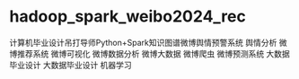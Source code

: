 # hadoop_spark_weibo2024_rec
计算机毕业设计吊打导师Python+Spark知识图谱微博舆情预警系统 舆情分析 微博推荐系统 微博可视化 微博数据分析 微博大数据 微博爬虫 微博预测系统 大数据毕业设计 大数据毕业设计 机器学习
